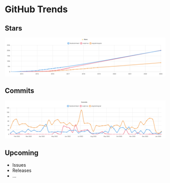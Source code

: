 # GitHub Trends

## Stars

![Stars](./docs/images/stars.png)

## Commits

![Commits](./docs/images/commits.png)

## Upcoming

-   Issues
-   Releases
-   ...

